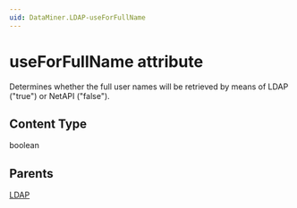 ```yaml
---
uid: DataMiner.LDAP-useForFullName
---
```


# useForFullName attribute

Determines whether the full user names will be retrieved by means of LDAP ("true") or NetAPI ("false").

## Content Type

boolean

## Parents

[LDAP](xref:DataMiner.LDAP)
